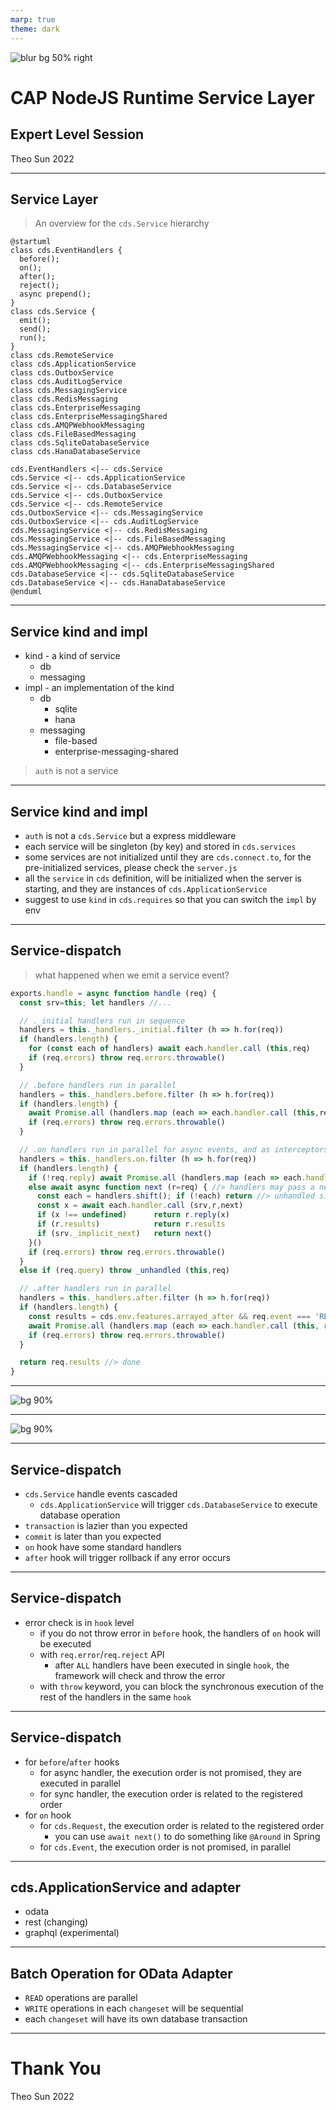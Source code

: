 ```yaml
---
marp: true
theme: dark
---
```


![blur bg 50% right](https://cap.cloud.sap/docs/assets/logos/cap.svg)

# CAP NodeJS Runtime Service Layer

## Expert Level Session

Theo Sun
2022

---

## Service Layer

> An overview for the `cds.Service` hierarchy

```plantuml
@startuml
class cds.EventHandlers {
  before();
  on();
  after();
  reject();
  async prepend();
}
class cds.Service {
  emit();
  send();
  run();
}
class cds.RemoteService
class cds.ApplicationService
class cds.OutboxService
class cds.AuditLogService
class cds.MessagingService
class cds.RedisMessaging
class cds.EnterpriseMessaging
class cds.EnterpriseMessagingShared
class cds.AMQPWebhookMessaging
class cds.FileBasedMessaging
class cds.SqliteDatabaseService
class cds.HanaDatabaseService

cds.EventHandlers <|-- cds.Service
cds.Service <|-- cds.ApplicationService
cds.Service <|-- cds.DatabaseService
cds.Service <|-- cds.OutboxService
cds.Service <|-- cds.RemoteService
cds.OutboxService <|-- cds.MessagingService
cds.OutboxService <|-- cds.AuditLogService
cds.MessagingService <|-- cds.RedisMessaging
cds.MessagingService <|-- cds.FileBasedMessaging
cds.MessagingService <|-- cds.AMQPWebhookMessaging
cds.AMQPWebhookMessaging <|-- cds.EnterpriseMessaging
cds.AMQPWebhookMessaging <|-- cds.EnterpriseMessagingShared
cds.DatabaseService <|-- cds.SqliteDatabaseService
cds.DatabaseService <|-- cds.HanaDatabaseService
@enduml
```

---

## Service kind and impl

- kind - a kind of service
  - db
  - messaging
- impl - an implementation of the kind
  - db
    - sqlite
    - hana
  - messaging
    - file-based
    - enterprise-messaging-shared

> `auth` is not a service

---

## Service kind and impl

- `auth` is not a `cds.Service` but a express middleware
- each service will be singleton (by key) and stored in `cds.services`
- some services are not initialized until they are `cds.connect.to`, for the pre-initialized services, please check the `server.js`
- all the `service` in `cds` definition, will be initialized when the server is starting, and they are instances of `cds.ApplicationService` 
- suggest to use `kind` in `cds.requires` so that you can switch the `impl` by env

---

## Service-dispatch

> what happened when we emit a service event?

```js
exports.handle = async function handle (req) {
  const srv=this; let handlers //...

  // ._initial handlers run in sequence
  handlers = this._handlers._initial.filter (h => h.for(req))
  if (handlers.length) {
    for (const each of handlers) await each.handler.call (this,req)
    if (req.errors) throw req.errors.throwable()
  }

  // .before handlers run in parallel
  handlers = this._handlers.before.filter (h => h.for(req))
  if (handlers.length) {
    await Promise.all (handlers.map (each => each.handler.call (this,req)))
    if (req.errors) throw req.errors.throwable()
  }

  // .on handlers run in parallel for async events, and as interceptors stack for sync requests
  handlers = this._handlers.on.filter (h => h.for(req))
  if (handlers.length) {
    if (!req.reply) await Promise.all (handlers.map (each => each.handler.call (this,req,_dummy)))
    else await async function next (r=req) { //> handlers may pass a new req object into next()
      const each = handlers.shift(); if (!each) return //> unhandled silently
      const x = await each.handler.call (srv,r,next)
      if (x !== undefined)      return r.reply(x)
      if (r.results)            return r.results
      if (srv._implicit_next)   return next()
    }()
    if (req.errors) throw req.errors.throwable()
  }
  else if (req.query) throw _unhandled (this,req)

  // .after handlers run in parallel
  handlers = this._handlers.after.filter (h => h.for(req))
  if (handlers.length) {
    const results = cds.env.features.arrayed_after && req.event === 'READ' && !_is_array(req.results) ? [req.results] : req.results // REVISIT: remove this in a future release after some grace period
    await Promise.all (handlers.map (each => each.handler.call (this, results, req)))
    if (req.errors) throw req.errors.throwable()
  }

  return req.results //> done
}
```

---

![bg 90%](https://res.cloudinary.com/drxgh9gqs/image/upload/q_39/v1656484394/2022-06-29_14-32-23_x73clh.png)

---

![bg 90%](https://res.cloudinary.com/drxgh9gqs/image/upload/q_34/v1656484989/2022-06-29_14-32-23_mpqncf.png)

---

## Service-dispatch

- `cds.Service` handle events cascaded
  - `cds.ApplicationService` will trigger `cds.DatabaseService` to execute database operation
- `transaction` is lazier than you expected
- `commit` is later than you expected
- `on` hook have some standard handlers
- `after` hook will trigger rollback if any error occurs

---

## Service-dispatch

- error check is in `hook` level
  - if you do not throw error in `before` hook, the handlers of `on` hook will be executed
  - with `req.error`/`req.reject` API 
    - after `ALL` handlers have been executed in single `hook`, the framework will check and throw the error
  - with `throw` keyword, you can block the synchronous execution of the rest of the handlers in the same `hook`

---

## Service-dispatch

- for `before`/`after` hooks
  - for async handler, the execution order is not promised, they are executed in parallel
  - for sync handler, the execution order is related to the registered order
- for `on` hook
  - for `cds.Request`, the execution order is related to the registered order
    - you can use `await next()` to do something like `@Around` in Spring 
  - for `cds.Event`, the execution order is not promised, in parallel

---

## cds.ApplicationService and adapter

- odata
- rest (changing)
- graphql (experimental)

---

## Batch Operation for OData Adapter

- `READ` operations are parallel
- `WRITE` operations in each `changeset` will be sequential
- each `changeset` will have its own database transaction

---

# Thank You

Theo Sun
2022
